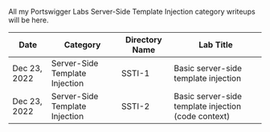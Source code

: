 All my Portswigger Labs Server-Side Template Injection category writeups will be here.

Date	 	  | Category                       | Directory Name | Lab Title
--------------|--------------------------------|----------------|----------------------
Dec 23, 2022  | Server-Side Template Injection | SSTI-1         | Basic server-side template injection
Dec 23, 2022  | Server-Side Template Injection | SSTI-2         | Basic server-side template injection (code context)